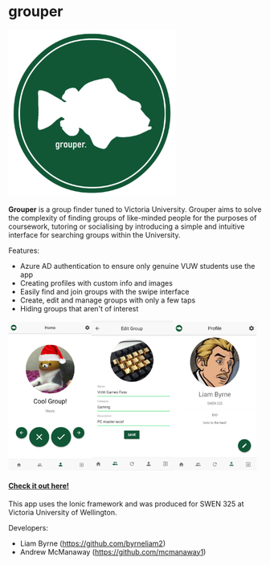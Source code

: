 # grouper

<img src="assets/imgs/logo.png" width=333 height=333/>

**Grouper** is a group finder tuned to Victoria University. Grouper aims to solve the complexity of finding groups of like-minded people for the purposes of coursework, tutoring or socialising by introducing a simple and intuitive interface for searching groups within the University.

Features:
- Azure AD authentication to ensure only genuine VUW students use the app
- Creating profiles with custom info and images
- Easily find and join groups with the swipe interface
- Create, edit and manage groups with only a few taps
- Hiding groups that aren't of interest

<img src="sshots/home.png" width="33%" height="33%"><img src="sshots/edit_group.png" width="32%" height="32%"><img src="sshots/private_profile.png" width="33%" height="33%">

#### [Check it out here!](https://mcmanaway1.github.io)

This app uses the Ionic framework and was produced for SWEN 325 at Victoria University of Wellington.

Developers:
- Liam Byrne (https://github.com/byrneliam2)
- Andrew McManaway (https://github.com/mcmanaway1)
